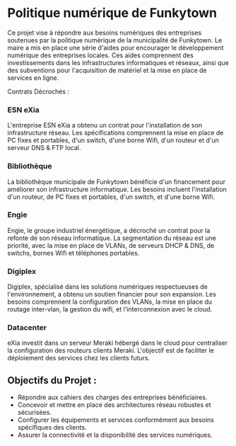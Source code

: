 # Politique numérique de Funkytown
Ce projet vise à répondre aux besoins numériques des entreprises soutenues par la politique numérique de la municipalité de Funkytown. Le maire a mis en place une série d'aides pour encourager le développement numérique des entreprises locales. Ces aides comprennent des investissements dans les infrastructures informatiques et réseaux, ainsi que des subventions pour l'acquisition de matériel et la mise en place de services en ligne.

Contrats Décrochés :
### ESN eXia
L'entreprise ESN eXia a obtenu un contrat pour l'installation de son infrastructure réseau. Les spécifications comprennent la mise en place de PC fixes et portables, d'un switch, d'une borne Wifi, d'un routeur et d'un serveur DNS & FTP local.

### Bibliothèque
La bibliothèque municipale de Funkytown bénéficie d'un financement pour améliorer son infrastructure informatique. Les besoins incluent l'installation d'un routeur, de PC fixes et portables, d'un switch, et d'une borne Wifi.

### Engie
Engie, le groupe industriel énergétique, a décroché un contrat pour la refonte de son réseau informatique. La segmentation du réseau est une priorité, avec la mise en place de VLANs, de serveurs DHCP & DNS, de switchs, bornes Wifi et téléphones portables.

### Digiplex
Digiplex, spécialisé dans les solutions numériques respectueuses de l'environnement, a obtenu un soutien financier pour son expansion. Les besoins comprennent la configuration des VLANs, la mise en place du routage inter-vlan, la gestion du wifi, et l'interconnexion avec le cloud.

### Datacenter
eXia investit dans un serveur Meraki hébergé dans le cloud pour centraliser la configuration des routeurs clients Meraki. L'objectif est de faciliter le déploiement des services chez les clients futurs.

## Objectifs du Projet :
- Répondre aux cahiers des charges des entreprises bénéficiaires.
- Concevoir et mettre en place des architectures réseau robustes et sécurisées.
- Configurer les équipements et services conformément aux besoins spécifiques des clients.
- Assurer la connectivité et la disponibilité des services numériques.